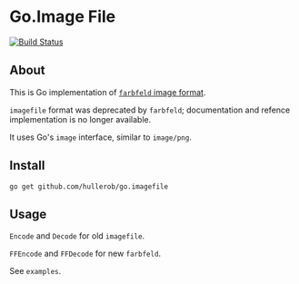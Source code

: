 Go.Image File
=============

[![Build Status](https://travis-ci.org/hullerob/go.imagefile.svg?branch=master)](https://travis-ci.org/hullerob/go.imagefile)

About
-----

This is Go implementation of [`farbfeld` image format](http://git.2f30.org/farbfeld/).

`imagefile` format was deprecated by `farbfeld`; documentation and refence
implementation is no longer available.

It uses Go's `image` interface, similar to `image/png`.


Install
-------

    go get github.com/hullerob/go.imagefile

Usage
-----

`Encode` and `Decode` for old `imagefile`.

`FFEncode` and `FFDecode` for new `farbfeld`.

See `examples`.
